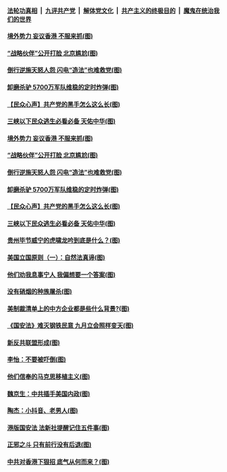 ####  [法轮功真相](../../../../basic/blob/master/README.md?t=07041302) &nbsp;|&nbsp; [九评共产党](../../../../9ping.md/blob/master/README.md?t=07041302) &nbsp;|&nbsp; [解体党文化](../../../../jtdwh.md/blob/master/README.md?t=07041302)  &nbsp;|&nbsp; [共产主义的终极目的](../../../../gczydzjmd.md/blob/master/README.md?t=07041302) &nbsp;|&nbsp; [魔鬼在统治我们的世界](../../../../mgztzwmdsj.md/blob/master/README.md?t=07041302) 

#### [境外势力 妄议香港 不服来抓(图)](../pages/p4/938616.md?t=07041302) 

#### [“战略伙伴”公开打脸 北京尴尬(图)](../pages/p4/938610.md?t=07041302) 

#### [倒行逆施天怒人怨 闪电“造法”也难救党(图)](../pages/p4/938609.md?t=07041302) 

#### [卸磨杀驴 5700万军队维稳的定时炸弹(图)](../pages/p4/938607.md?t=07041302) 

#### [【民众心声】共产党的黑手怎么这么长(图)](../pages/p4/938456.md?t=07041302) 

#### [三峡以下民众逃生必看必备 天佑中华(图)](../pages/p4/938593.md?t=07041302) 

#### [境外势力 妄议香港 不服来抓(图)](../pages/p4/938616.md?t=07041302) 

#### [“战略伙伴”公开打脸 北京尴尬(图)](../pages/p4/938610.md?t=07041302) 

#### [倒行逆施天怒人怨 闪电“造法”也难救党(图)](../pages/p4/938609.md?t=07041302) 

#### [卸磨杀驴 5700万军队维稳的定时炸弹(图)](../pages/p4/938607.md?t=07041302) 

#### [【民众心声】共产党的黑手怎么这么长(图)](../pages/p4/938456.md?t=07041302) 

#### [三峡以下民众逃生必看必备 天佑中华(图)](../pages/p4/938593.md?t=07041302) 

#### [贵州毕节威宁的虎啸龙吟到底是什么？(图)](../pages/p4/938596.md?t=07041302) 

#### [美国立国原则（一）：自然法真谛(图)](../pages/p4/938484.md?t=07041302) 

#### [他们劝我息事宁人 我偏想要一个答案(图)](../pages/p4/938491.md?t=07041302) 

#### [没有硝烟的种族屠杀(图)](../pages/p4/938489.md?t=07041302) 

#### [美制裁清单上的中方企业都是些什么背景?(图)](../pages/p4/938486.md?t=07041302) 

#### [《国安法》难灭钢铁民意 九月立会照样变天(图)](../pages/p4/938485.md?t=07041302) 

#### [新反共联盟形成(图)](../pages/p4/938480.md?t=07041302) 

#### [李怡：不要被吓倒(图)](../pages/p4/938488.md?t=07041302) 

#### [他们信奉的马克思移植主义(图)](../pages/p4/938413.md?t=07041302) 

#### [魏京生：中共插手美国内政(图)](../pages/p4/938409.md?t=07041302) 

#### [陶杰：小抖音、老男人(图)](../pages/p4/938404.md?t=07041302) 

#### [港版国安法 法新社提醒记住五件事(图)](../pages/p4/938401.md?t=07041302) 

#### [正邪之斗 只有前行没有后退(图)](../pages/p4/938399.md?t=07041302) 

#### [中共对香港下狠招 底气从何而来？(图)](../pages/p4/938397.md?t=07041302) 

